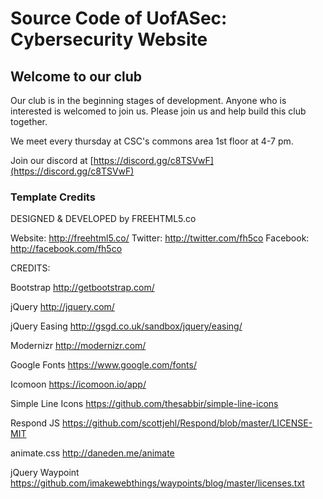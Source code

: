 # Source Code of UofASec: Cybersecurity Website
## Welcome to our club

Our club is in the beginning stages of development. Anyone who is interested is welcomed to join us. Please join us and help build this club together.

We meet every thursday at CSC's commons area 1st floor at 4-7 pm.

Join our discord at [https://discord.gg/c8TSVwF](https://discord.gg/c8TSVwF)

### Template Credits
DESIGNED & DEVELOPED by FREEHTML5.co

Website: http://freehtml5.co/
Twitter: http://twitter.com/fh5co
Facebook: http://facebook.com/fh5co


CREDITS:

Bootstrap
http://getbootstrap.com/

jQuery
http://jquery.com/

jQuery Easing
http://gsgd.co.uk/sandbox/jquery/easing/

Modernizr
http://modernizr.com/

Google Fonts
https://www.google.com/fonts/

Icomoon
https://icomoon.io/app/

Simple Line Icons
https://github.com/thesabbir/simple-line-icons

Respond JS
https://github.com/scottjehl/Respond/blob/master/LICENSE-MIT

animate.css
http://daneden.me/animate

jQuery Waypoint
https://github.com/imakewebthings/waypoints/blog/master/licenses.txt

